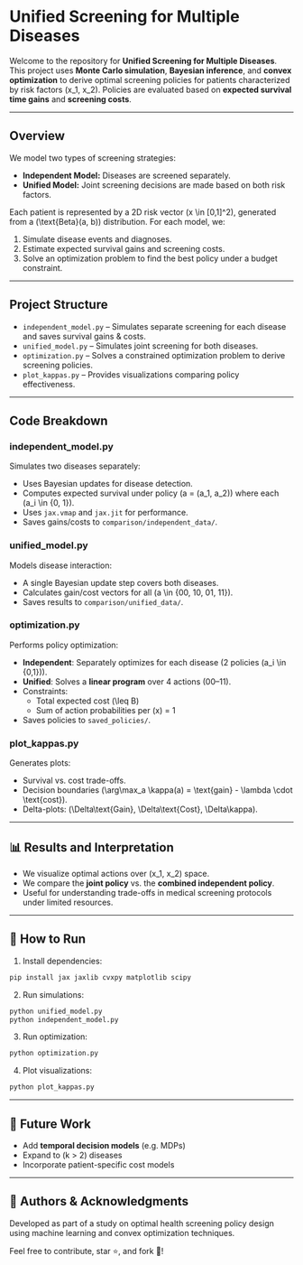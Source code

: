 # Unified Screening for Multiple Diseases

Welcome to the repository for **Unified Screening for Multiple Diseases**. This project uses **Monte Carlo simulation**, **Bayesian inference**, and **convex optimization** to derive optimal screening policies for patients characterized by risk factors \(x_1, x_2\). Policies are evaluated based on **expected survival time gains** and **screening costs**.

---

## Overview

We model two types of screening strategies:

- **Independent Model:** Diseases are screened separately.
- **Unified Model:** Joint screening decisions are made based on both risk factors.

Each patient is represented by a 2D risk vector \(x \in [0,1]^2\), generated from a \(\text{Beta}(a, b)\) distribution. For each model, we:

1. Simulate disease events and diagnoses.
2. Estimate expected survival gains and screening costs.
3. Solve an optimization problem to find the best policy under a budget constraint.

---

## Project Structure

- `independent_model.py` – Simulates separate screening for each disease and saves survival gains & costs.
- `unified_model.py` – Simulates joint screening for both diseases.
- `optimization.py` – Solves a constrained optimization problem to derive screening policies.
- `plot_kappas.py` – Provides visualizations comparing policy effectiveness.

---

## Code Breakdown

### independent_model.py

Simulates two diseases separately:
- Uses Bayesian updates for disease detection.
- Computes expected survival under policy \(a = (a_1, a_2)\) where each \(a_i \in \{0, 1\}\).
- Uses `jax.vmap` and `jax.jit` for performance.
- Saves gains/costs to `comparison/independent_data/`.

### unified_model.py

Models disease interaction:
- A single Bayesian update step covers both diseases.
- Calculates gain/cost vectors for all \(a \in \{00, 10, 01, 11\}\).
- Saves results to `comparison/unified_data/`.

### optimization.py

Performs policy optimization:
- **Independent**: Separately optimizes for each disease (2 policies \(a_i \in \{0,1\}\)).
- **Unified**: Solves a **linear program** over 4 actions (00–11).
- Constraints:
  - Total expected cost \(\leq B\)
  - Sum of action probabilities per \(x\) = 1
- Saves policies to `saved_policies/`.

### plot_kappas.py

Generates plots:
- Survival vs. cost trade-offs.
- Decision boundaries \(\arg\max_a \kappa(a) = \text{gain} - \lambda \cdot \text{cost}\).
- Delta-plots: \(\Delta\text{Gain}, \Delta\text{Cost}, \Delta\kappa\).

---

## 📊 Results and Interpretation

- We visualize optimal actions over \(x_1, x_2\) space.
- We compare the **joint policy** vs. the **combined independent policy**.
- Useful for understanding trade-offs in medical screening protocols under limited resources.

---

## 💾 How to Run

1. Install dependencies:
```bash
pip install jax jaxlib cvxpy matplotlib scipy
```
2. Run simulations:
```bash
python unified_model.py
python independent_model.py
```
3. Run optimization:
```bash
python optimization.py
```
4. Plot visualizations:
```bash
python plot_kappas.py
```

---

## 📌 Future Work

- Add **temporal decision models** (e.g. MDPs)
- Expand to \(k > 2\) diseases
- Incorporate patient-specific cost models

---

## 🧠 Authors & Acknowledgments

Developed as part of a study on optimal health screening policy design using machine learning and convex optimization techniques.

Feel free to contribute, star ⭐, and fork 🍴!
